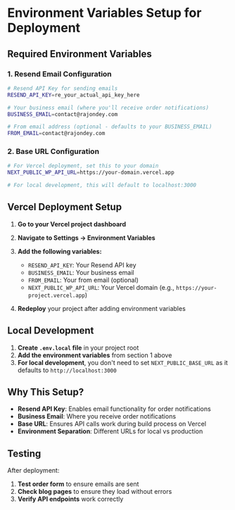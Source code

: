 # Environment Variables Setup for Deployment

## Required Environment Variables

### 1. Resend Email Configuration

```bash
# Resend API Key for sending emails
RESEND_API_KEY=re_your_actual_api_key_here

# Your business email (where you'll receive order notifications)
BUSINESS_EMAIL=contact@rajondey.com

# From email address (optional - defaults to your BUSINESS_EMAIL)
FROM_EMAIL=contact@rajondey.com
```

### 2. Base URL Configuration

```bash
# For Vercel deployment, set this to your domain
NEXT_PUBLIC_WP_API_URL=https://your-domain.vercel.app

# For local development, this will default to localhost:3000
```

## Vercel Deployment Setup

1. **Go to your Vercel project dashboard**
2. **Navigate to Settings → Environment Variables**
3. **Add the following variables:**

   - `RESEND_API_KEY`: Your Resend API key
   - `BUSINESS_EMAIL`: Your business email
   - `FROM_EMAIL`: Your from email (optional)
   - `NEXT_PUBLIC_WP_API_URL`: Your Vercel domain (e.g., `https://your-project.vercel.app`)

4. **Redeploy** your project after adding environment variables

## Local Development

1. **Create `.env.local` file** in your project root
2. **Add the environment variables** from section 1 above
3. **For local development**, you don't need to set `NEXT_PUBLIC_BASE_URL` as it defaults to `http://localhost:3000`

## Why This Setup?

- **Resend API Key**: Enables email functionality for order notifications
- **Business Email**: Where you receive order notifications
- **Base URL**: Ensures API calls work during build process on Vercel
- **Environment Separation**: Different URLs for local vs production

## Testing

After deployment:

1. **Test order form** to ensure emails are sent
2. **Check blog pages** to ensure they load without errors
3. **Verify API endpoints** work correctly
